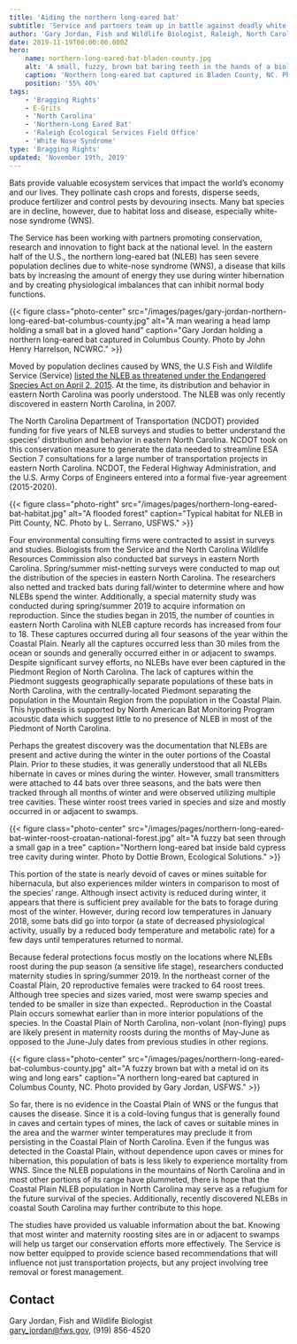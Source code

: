 ```yaml
---
title: 'Aiding the northern long-eared bat'
subtitle: 'Service and partners team up in battle against deadly white-nose syndrome'
author: 'Gary Jordan, Fish and Wildlife Biologist, Raleigh, North Carolina, Field Office'
date: 2019-11-19T00:00:00.000Z
hero:
    name: northern-long-eared-bat-bladen-county.jpg
    alt: 'A small, fuzzy, brown bat baring teeth in the hands of a biologist'
    caption: 'Northern long-eared bat captured in Bladen County, NC. Photo by Gary Jordan, USFWS.'
    position: '55% 40%'
tags:
    - 'Bragging Rights'
    - E-Grits
    - 'North Carolina'
    - 'Northern-Long Eared Bat'
    - 'Raleigh Ecological Services Field Office'
    - 'White Nose Syndrome'
type: 'Bragging Rights'
updated: 'November 19th, 2019'
---
```


Bats provide valuable ecosystem services that impact the world’s economy and our lives. They pollinate cash crops and forests, disperse seeds, produce fertilizer and control pests by devouring insects. Many bat species are in decline, however, due to habitat loss and disease, especially white-nose syndrome (WNS).

The Service has been working with partners promoting conservation, research and innovation to fight back at the national level. In the eastern half of the U.S., the northern long-eared bat (NLEB) has seen severe population declines due to white-nose syndrome (WNS), a disease that kills bats by increasing the amount of energy they use during winter hibernation and by creating physiological imbalances that can inhibit normal body functions.

{{< figure class="photo-center" src="/images/pages/gary-jordan-northern-long-eared-bat-columbus-county.jpg" alt="A man wearing a head lamp holding a small bat in a gloved hand" caption="Gary Jordan holding a northern long-eared bat captured in Columbus County. Photo by John Henry Harrelson, NCWRC." >}}

Moved by population declines caused by WNS, the U.S Fish and Wildlife Service (Service) [listed the NLEB as threatened under the Endangered Species Act on April 2, 2015](https://www.fws.gov/news/ShowNews.cfm?ref=us-fish-and-wildlife-service-protects-northern-long-eared-bat-as-threatened&_ID=34857). At the time, its distribution and behavior in eastern North Carolina was poorly understood. The NLEB was only recently discovered in eastern North Carolina, in 2007.

The North Carolina Department of Transportation (NCDOT) provided funding for five years of NLEB surveys and studies to better understand the species’ distribution and behavior in eastern North Carolina. NCDOT took on this conservation measure to generate the data needed to streamline ESA Section 7 consultations for a large number of transportation projects in eastern North Carolina. NCDOT, the Federal Highway Administration, and the U.S. Army Corps of Engineers entered into a formal five-year agreement (2015-2020).

{{< figure class="photo-right" src="/images/pages/northern-long-eared-bat-habitat.jpg" alt="A flooded forest" caption="Typical habitat for NLEB in Pitt County, NC. Photo by L. Serrano, USFWS." >}}

Four environmental consulting firms were contracted to assist in surveys and studies. Biologists from the Service and the North Carolina Wildlife Resources Commission also conducted bat surveys in eastern North Carolina. Spring/summer mist-netting surveys were conducted to map out the distribution of the species in eastern North Carolina. The researchers also netted and tracked bats during fall/winter to determine where and how NLEBs spend the winter. Additionally, a special maternity study was conducted during spring/summer 2019 to acquire information on reproduction.
Since the studies began in 2015, the number of counties in eastern North Carolina with NLEB capture records has increased from four to 18. These captures occurred during all four seasons of the year within the Coastal Plain. Nearly all the captures occurred less than 30 miles from the ocean or sounds and generally occurred either in or adjacent to swamps. Despite significant survey efforts, no NLEBs have ever been captured in the Piedmont Region of North Carolina. The lack of captures within the Piedmont suggests geographically separate  populations of these bats in North Carolina, with the centrally-located Piedmont separating the population in the Mountain Region from the population in the Coastal Plain. This hypothesis is supported by North American Bat Monitoring Program acoustic data which suggest little to no presence of NLEB in most of the Piedmont of North Carolina.

Perhaps the greatest discovery was the documentation that NLEBs are present and active during the winter in the outer portions of the Coastal Plain. Prior to these studies, it was generally understood that all NLEBs hibernate in caves or mines during the winter. However, small transmitters were attached to 44 bats over three seasons, and the bats were then tracked through all months of winter and were observed utilizing multiple tree cavities. These winter roost trees varied in species and size and mostly occurred in or adjacent to swamps.

{{< figure class="photo-center" src="/images/pages/northern-long-eared-bat-winter-roost-croatan-national-forest.jpg" alt="A fuzzy bat seen through a small gap in a tree" caption="Northern long-eared bat inside bald cypress tree cavity during winter. Photo by Dottie Brown, Ecological Solutions." >}}

This portion of the state is nearly devoid of caves or mines suitable for hibernacula, but also experiences milder winters in comparison to most of the species’ range. Although insect activity is reduced during winter, it appears that there is sufficient prey available for the bats to forage during most of the winter. However, during record low temperatures in January 2018, some bats did go into torpor (a state of decreased physiological activity, usually by a reduced body temperature and metabolic rate) for a few days until temperatures returned to normal.

Because federal protections focus mostly on the locations where NLEBs roost during the pup season (a sensitive life stage), researchers conducted maternity studies in spring/summer 2019. In the northeast corner of the Coastal Plain, 20 reproductive females were tracked to 64 roost trees. Although tree species and sizes varied, most were swamp species and tended to be smaller in size than expected.. Reproduction in the Coastal Plain occurs somewhat earlier than in more interior populations of the species. In the Coastal Plain of North Carolina, non-volant (non-flying) pups are likely present in maternity roosts during the months of May-June as opposed to the June-July dates from previous studies in other regions.

{{< figure class="photo-center" src="/images/pages/northern-long-eared-bat-columbus-county.jpg" alt="A fuzzy brown bat with a metal id on its wing and long ears" caption="A northern long-eared bat captured in Columbus County, NC. Photo provided by Gary Jordan, USFWS." >}}

So far, there is no evidence in the Coastal Plain of WNS or the fungus that causes the disease. Since it is a cold-loving fungus that is generally found in caves and certain types of mines, the lack of caves or suitable mines in the area and the warmer winter temperatures may preclude it from persisting in the Coastal Plain of North Carolina. Even if the fungus was detected in the Coastal Plain, without dependence upon caves or mines for hibernation, this population of bats is less likely to experience mortality from WNS. Since the NLEB populations in the mountains of North Carolina and in most other portions of its range have plummeted, there is hope that the Coastal Plain NLEB population in North Carolina may serve as a refugium for the future survival of the species. Additionally, recently discovered NLEBs in coastal South Carolina may further contribute to this hope.

The studies have provided us valuable information about the bat. Knowing that most winter and maternity roosting sites are in or adjacent to swamps will help us target our conservation efforts more effectively. The Service is now better equipped to provide science based recommendations that will influence not just transportation projects, but any project involving tree removal or forest management.

## Contact

Gary Jordan, Fish and Wildlife Biologist  
[gary_jordan@fws.gov](mailto:gary_jordan@fws.gov), (919) 856-4520